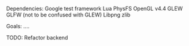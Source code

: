 Dependencies:
    Google test framework
    Lua
    PhysFS
    OpenGL v4.4
    GLEW
    GLFW (not to be confused with GLEW)
    Libpng
    zlib

Goals:
 ....

TODO:
    Refactor backend